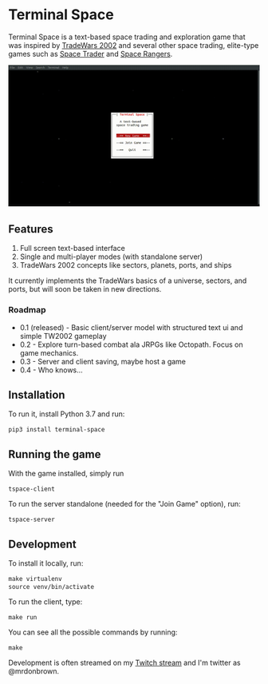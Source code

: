 # Terminal Space

Terminal Space is a text-based space trading and exploration game that was inspired by [TradeWars 2002](http://tradewars.com) and several other space trading, elite-type games such as [Space Trader](https://en.wikipedia.org/wiki/Space_Trader_(Palm_OS)) and [Space Rangers](https://en.wikipedia.org/wiki/Space_Rangers_(video_game)).

![game version 0.1.0](assets/game-0.1.png)

## Features

1. Full screen text-based interface
2. Single and multi-player modes (with standalone server)
3. TradeWars 2002 concepts like sectors, planets, ports, and ships

It currently implements the TradeWars basics of a universe, sectors, and ports, but will soon be taken in new directions.

### Roadmap

 * 0.1 (released) - Basic client/server model with structured text ui and simple TW2002 gameplay
 * 0.2 - Explore turn-based combat ala JRPGs like Octopath.  Focus on game mechanics.
 * 0.3 - Server and client saving, maybe host a game
 * 0.4 - Who knows...
 
## Installation

To run it, install Python 3.7 and run:

    pip3 install terminal-space

## Running the game

With the game installed, simply run

    tspace-client

To run the server standalone (needed for the "Join Game" option), run:

    tspace-server
    
## Development 

To install it locally, run:

    make virtualenv
    source venv/bin/activate
 
To run the client, type:

    make run
    
You can see all the possible commands by running:

    make 
    
Development is often streamed on my [Twitch stream](https://www.twitch.tv/mrdonbrown/) and I'm twitter as @mrdonbrown.
